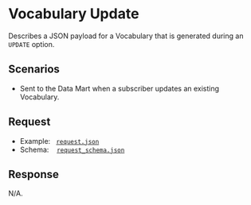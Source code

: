 # Vocabulary Update

Describes a JSON payload for a Vocabulary that is generated during an `UPDATE` option.

## Scenarios

- Sent to the Data Mart when a subscriber updates an existing Vocabulary.

## Request

- Example:&nbsp;&nbsp;&nbsp;[`request.json`](request.json)
- Schema:&nbsp;&nbsp;&nbsp;&nbsp;[`request_schema.json`](request_schema.json)

## Response

N/A.

